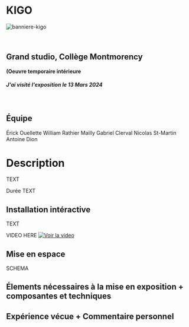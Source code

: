 <h1> KIGO </h1> 

![banniere-kigo](https://github.com/ElieDaher07/H24_V11_inspirations_DAHER/assets/143806470/51c8643d-b171-4125-8549-1d7b71b3e448)

<br>


<h2> Grand studio, Collège Montmorency </h2>

**(Oeuvre temporaire intérieure**
<h5> J'ai visité l'exposition le 13 Mars 2024 </h5>

<br>

<h2>Équipe </h1>

Érick Ouellette
William Rathier Mailly
Gabriel Clerval
Nicolas St-Martin
Antoine Dion



<h1>Description</h1>


TEXT

Durée TEXT

<h2>Installation intéractive </h2>

TEXT

VIDEO HERE
[![Voir la video](http://img.youtube.com/vi/rRdTruvI3QE/0.jpg)](http://youtube.com/watch?v=rRdTruvI3QE)




<h2>Mise en espace</h2>

SCHEMA


<h2>Élements nécessaires à la mise en exposition + composantes et techniques</h2>



<h2>Expérience vécue + Commentaire personnel </h2>







